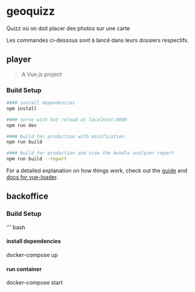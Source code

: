# geoquizz
Quizz où on doit placer des photos sur une carte

Les commandes ci-dessous sont à lancé dans leurs dossiers respectifs.

## player

> A Vue.js project

### Build Setup

``` bash
#### install dependencies
npm install

#### serve with hot reload at localhost:8080
npm run dev

#### build for production with minification
npm run build

#### build for production and view the bundle analyzer report
npm run build --report
```

For a detailed explanation on how things work, check out the [guide](http://vuejs-templates.github.io/webpack/) and [docs for vue-loader](http://vuejs.github.io/vue-loader).

## backoffice

### Build Setup

''' bash
#### install dependencies
docker-compose up

#### run container
docker-compose start
